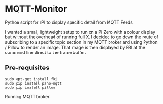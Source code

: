 # MQTT-Monitor
Python script for rPI to display specific detail from MQTT Feeds

I wanted a small, lightweight setup to run on a Pi Zero with a colour display but without the overhead of running full X.  I decided to go down the route of subscribing to a specific topic section in my MQTT broker and using Python / Pillow to render an image.  That image is then displayed by FBI at the command line direct to the frame buffer.

## Pre-requisites
```
sudo apt-get install fbi  
sudo pip install paho-mqtt  
sudo pip install pillow  
```

Running MQTT broker.
